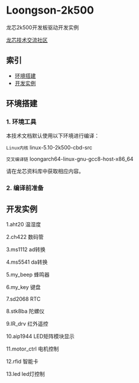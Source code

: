 # Loongson-2k500
龙芯2k500开发板驱动开发实例

[龙芯技术交流社区](https://bbs.elecfans.com/group_1650)

## 索引
* [环境搭建](#环境搭建)
* [开发实例](#开发实例)

## 环境搭建

### 1. 环境工具

本技术文档默认使用以下环境进行编译：

`Linux内核` linux-5.10-2k500-cbd-src

`交叉编译链` loongarch64-linux-gnu-gcc8-host-x86_64

请在龙芯资料库中获取相应内容。

### 2. 编译前准备



## 开发实例

1.aht20  温湿度

2.ch422 数码管

3.ms1112 ad转换

4.ms5541 da转换

5.my_beep 蜂鸣器

6.my_key 键盘

7.sd2068 RTC

8.stk8ba 陀螺仪

9.IR_drv 红外遥控

10.aip1944 LED矩阵模块显示

11.motor_ctrl 电机控制

12.rfid 智能卡

13.led  led灯控制
